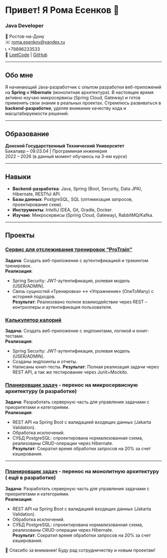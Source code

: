 # Привет! Я Рома Есенков 👋

### Java Developer

📍 Ростов-на-Дону  
✉️ [roma.esenkov@yandex.ru](mailto:roma.esenkov@yandex.ru)  
📞 +79896233533  
🔗 [LeetCode](https://leetcode.com/u/Resenkov/) | [GitHub](https://github.com/Resenkov)

---

## Обо мне
Я начинающий Java-разработчик с опытом разработки веб-приложений на **Spring** и **Hibernate** (монолитная архитектура). В настоящее время активно изучаю микросервисы (Spring Cloud, Gateway) и готов применять свои знания в реальных проектах. Стремлюсь развиваться в **backend-разработке**, уделяя внимание качеству кода и масштабируемости решений.

---

## Образование
**Донской Государственный Технический Университет**  
Бакалавр – 09.03.04 | Программная инженерия  
2022 – 2026 (в данный момент обучаюсь на 3-ем курсе)

---

## Навыки
- **Backend-разработка**: Java, Spring (Boot, Security, Data JPA), Hibernate, RESTful API.
- **Базы данных**: PostgreSQL, SQL (оптимизация запросов, проектирование схем).
- **Инструменты**: IntelliJ IDEA, Git, Gradle, Docker.
- **Изучаю**: Микросервисы (Spring Cloud, Gateway), RabbitMQ/Kafka.

---

## Проекты

### [Сервис для отслеживания тренировок “ProTrain”](https://github.com/Resenkov/protrain-pet-project)
**Задача**: Создать веб-приложение с аутентификацией и трекингом тренировок.  
**Реализация**:
- Spring Security: JWT-аутентификация, ролевая модель (USER/ADMIN).
- Связь сущностей «Тренировка» ↔ «Упражнение» (OneToMany) с историей подходов.  
**Результат**: Реализовано полное взаимодействие через REST – контроллеры и аутентификация пользователя.

### [Калькулятор калорий](https://github.com/Resenkov/calorie-tracker)
**Задача**: Создать веб-приложение с эндпоинтами, логикой и юнит-тестами.  
**Реализация**:
- Spring Security: JWT-аутентификация, ролевая модель (USER/ADMIN).
- Созданы эндпоинты и отчеты.
- Написаны юнит-тесты.
**Результат**: Полная реализация задачи через REST API, а так же тестирование через Junit+Mockito.

### [Планировщик задач](https://github.com/Resenkov/planner-microservice) - перенос на микросервисную архитектуру (в разработке)
**Задача**: Разработать серверную часть для управления задачами с приоритетами и категориями.  
**Реализация**:
- REST API на Spring Boot с валидацией входящих данных (Jakarta Validation).
- Обработка исключений.
- СУБД PostgreSQL: спроектирована нормализованная схема, реализованы CRUD-операции через Hibernate.  
**Результат**: Сократил время обработки запросов на 20% за счет кэширования.

---

### [Планировщик задач](https://github.com/Resenkov/todo-backend) - перенос на монолитную архитектуру ( ещё в разработке)
**Задача**: Разработать серверную часть для управления задачами с приоритетами и категориями.  
**Реализация**:
- REST API на Spring Boot с валидацией входящих данных (Jakarta Validation).
- Обработка исключений.
- СУБД PostgreSQL: спроектирована нормализованная схема, реализованы CRUD-операции через Hibernate.  
**Результат**: Сократил время обработки запросов на 20% за счет кэширования.

🌟 Спасибо за внимание! Буду рад сотрудничеству и новым проектам!
